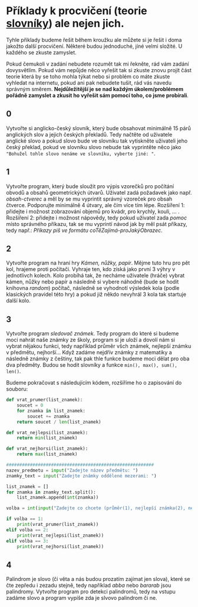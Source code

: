 # Příklady k procvičení (teorie [slovníky](../teorie/10_slovniky.ipynb)) ale nejen jich.

Tyhle přiklady budeme řešit během kroužku ale můžete si je řešit i doma jakožto další procvičení. Některé budou jednoduché, jíné velmi složité. U každého se zkuste zamyslet.

Pokud čemukoli v zadání nebudete rozumět tak mi řekněte, rád vám zadání dovysvětlím. Pokud vám nepůjde něco vyřešit tak si zkuste znovu projít část teorie která by se toho mohla týkat nebo si problém co máte zkuste vyhledat na internetu, pokud ani pak nebudete tušit, rád vás navedu správným směrem. **Nejdůležitější je se nad každým úkolem/problémem pořádně zamyslet a zkusit ho vyřešit sám pomocí toho, co jsme probírali**.  

## 0
Vytvořte si anglicko-český slovník, který bude obsahovat minimálně 15 párů anglických slov a jejich českých překladů. Tedy načtěte od uživatele anglické slovo a pokud slovo bude ve slovníku tak vytiskněte uživateli jeho český překlad, pokud ve slovníku slovo nebude tak vyprintěte něco jako `"Bohužel tohle slovo nenáme ve slovníku, vyberte jiné: "`.

## 1
Vytvořte program, který bude sloužit pro výpis vzorečků pro počítání obvodů a obsahů geometrických útvarů. Uživatel zadá požadavek jako např. *obsah-ctverec* a měl by se mu vyprintit správný vzoreček pro obsah čtverce. Podporujte minimálně 4 útvary, ale čím více tím lépe. Rozšíření 1: přidejte i možnost zobrazování objemů pro kvádr, pro krychly, kouli, ... . Rozšíření 2: přidejte i možnost nápovědy, tedy pokud uživatel zada *pomoc* místo správného příkazu, tak se mu vyprintí návod jak by měl psát příkazy, tedy např.: *Příkazy piš ve formátu coTěZajímá-proJakýObrazec*. 

## 2
Vytvořte program na hraní hry *Kámen, nůžky, papír*. Mějme tuto hru pro pět kol, hrajeme proti počítači. Vyhraje ten, kdo získá jako první 3 výhry v jednotlivch kolech. Kolo probíhá tak, že necháme uživatele (hráče) vybrat kámen, nůžky nebo papír a následně si vybere náhodně (bude se hodit knihovna *random*) počítač, následně se vyhodnotí výsledek kola (podle klasických pravidel této hry) a pokud již někdo nevyhrál 3 kola tak startuje další kolo.

## 3
Vytvořte program *sledovač známek*. Tedy program do které si budeme moci nahrát naše známky ze školy, program si je uloží a dovolí nám si vybrat nějakou funkci, tedy například průměr všch známek, nejlepší známku v předmětu, nejhorší... Když zadáme nejdřív známky z matematiky a následně známky z češtiny, tak pak thle funkce budeme moci dělat pro oba dva předměty. Budou se hodit slovníky a funkce `min(), max(), sum(), len()`.

Budeme pokračovat s následujícím kódem, rozšíříme ho o zapisování do souboru: 
```python
def vrat_prumer(list_znamek):
    soucet = 0
    for znamka in list_znamek:
        soucet += znamka
    return soucet / len(list_znamek)

def vrat_nejlepsi(list_znamek):
    return min(list_znamek)

def vrat_nejhorsi(list_znamek):
    return max(list_znamek)

########################################################
nazev_predmetu = input("Zadejte název předmětu: ")
znamky_text = input("Zadejte známky oddělené mezerami: ")

list_znamek = []
for znamka in znamky_text.split():
    list_znamek.append(int(znamka))

volba = int(input("Zadejte co chcete (průměr(1), nejlepší známka(2), nejhorší známka(3)): "))

if volba == 1:
    print(vrat_prumer(list_znamek))
elif volba == 2:
    print(vrat_nejlepsi(list_znamek))
elif volba == 3:
    print(vrat_nejhorsi(list_znamek))
```

## 4 
Palindrom je slovo (či věta a nás budou prozatím zajímat jen slova), které se čte zepředu i zezadu stejně, tedy například *abba* nebo *bararab* jsou palindromy. Vytvořte program pro detekci palindromů, tedy na vstupu zadáme slovo a program vypíše zda je slvovo palindrom či ne.
